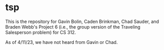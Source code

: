 # tsp
This is the repository for Gavin Bolin, Caden Brinkman, Chad Sauder, and Braden Webb's Project 6 (i.e., the group version of the Traveling Salesperson problem) for CS 312.

As of 4/11/23, we have not heard from Gavin or Chad.
